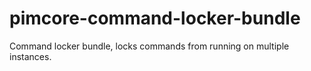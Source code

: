 # pimcore-command-locker-bundle
Command locker bundle, locks commands from running on multiple instances.
